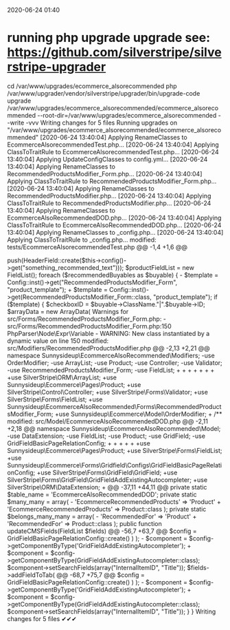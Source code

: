2020-06-24 01:40

# running php upgrade upgrade see: https://github.com/silverstripe/silverstripe-upgrader
cd /var/www/upgrades/ecommerce_alsorecommended
php /var/www/upgrader/vendor/silverstripe/upgrader/bin/upgrade-code upgrade /var/www/upgrades/ecommerce_alsorecommended/ecommerce_alsorecommended  --root-dir=/var/www/upgrades/ecommerce_alsorecommended --write -vvv
Writing changes for 5 files
Running upgrades on "/var/www/upgrades/ecommerce_alsorecommended/ecommerce_alsorecommended"
[2020-06-24 13:40:04] Applying RenameClasses to EcommerceAlsorecommendedTest.php...
[2020-06-24 13:40:04] Applying ClassToTraitRule to EcommerceAlsorecommendedTest.php...
[2020-06-24 13:40:04] Applying UpdateConfigClasses to config.yml...
[2020-06-24 13:40:04] Applying RenameClasses to RecommendedProductsModifier_Form.php...
[2020-06-24 13:40:04] Applying ClassToTraitRule to RecommendedProductsModifier_Form.php...
[2020-06-24 13:40:04] Applying RenameClasses to RecommendedProductsModifier.php...
[2020-06-24 13:40:04] Applying ClassToTraitRule to RecommendedProductsModifier.php...
[2020-06-24 13:40:04] Applying RenameClasses to EcommerceAlsoRecommendedDOD.php...
[2020-06-24 13:40:04] Applying ClassToTraitRule to EcommerceAlsoRecommendedDOD.php...
[2020-06-24 13:40:04] Applying RenameClasses to _config.php...
[2020-06-24 13:40:04] Applying ClassToTraitRule to _config.php...
modified:	tests/EcommerceAlsorecommendedTest.php
@@ -1,4 +1,6 @@
 <?php
+
+use SilverStripe\Dev\SapphireTest;
 class EcommerceAlsorecommendedTest extends SapphireTest
 {
     protected $usesDatabase = false;

modified:	_config/config.yml
@@ -3,31 +3,16 @@
 Before: 'app/*'
 After: 'framework/*','cms/*','ecommerce/*'
 ---
-StoreAdmin:
+Sunnysideup\Ecommerce\Cms\StoreAdmin:
   managed_models:
     - PickUpOrDeliveryModifierOptions
-
-OrderModifierFormController:
+Sunnysideup\Ecommerce\Control\OrderModifierFormController:
   allowed_actions:
     - PickUpOrDeliveryModifier
-
-
 PickUpOrDeliveryModifierOptions:
   extensions:
     - DataObjectSorterDOD
+Sunnysideup\Ecommerce\Pages\Product:
+  extensions:
+    - Sunnysideup\EcommerceAlsoRecommended\Model\EcommerceAlsoRecommendedDOD

-
-Product:
-  extensions:
-    - EcommerceAlsoRecommendedDOD
-
-OrderModifierFormController:
-  allowed_actions:
-    - RecommendedProducts
-
-
-
-
-# do not forget to add the RecommendedProductsModifier to the array of modifers, in case you want to use it.
-
-

modified:	src/Forms/RecommendedProductsModifier_Form.php
@@ -2,20 +2,37 @@

 namespace Sunnysideup\EcommerceAlsoRecommended\Forms;

-use OrderModifierForm;
-use FieldList;
-use HeaderField;
-use Config;
-use ArrayData;
-use CheckboxField;
-use LiteralField;
-use Convert;
-use EcommerceCurrency;
-use CompositeField;
-use FormAction;
-use Requirements;
-use ShoppingCart;
-use Controller;
+
+
+
+
+
+
+
+
+
+
+
+
+
+
+use Sunnysideup\Ecommerce\Model\ProductOrderItem;
+use SilverStripe\Forms\FieldList;
+use SilverStripe\Forms\HeaderField;
+use SilverStripe\Core\Config\Config;
+use Sunnysideup\EcommerceAlsoRecommended\Forms\RecommendedProductsModifier_Form;
+use SilverStripe\Forms\CheckboxField;
+use SilverStripe\View\ArrayData;
+use SilverStripe\Forms\LiteralField;
+use SilverStripe\Core\Convert;
+use Sunnysideup\Ecommerce\Model\Money\EcommerceCurrency;
+use SilverStripe\Forms\CompositeField;
+use SilverStripe\Forms\FormAction;
+use SilverStripe\View\Requirements;
+use Sunnysideup\Ecommerce\Api\ShoppingCart;
+use SilverStripe\Control\Controller;
+use Sunnysideup\Ecommerce\Forms\OrderModifierForm;
+


 /**
@@ -36,7 +53,7 @@

     private static $add_button_text = "Add Selected Items";

-    private static $order_item_classname = "ProductOrderItem";
+    private static $order_item_classname = ProductOrderItem::class;

     private static $product_template = "";

@@ -48,7 +65,7 @@
         $fields->push(HeaderField::create($this->config()->get("something_recommended_text")));
         $productFieldList = new FieldList();
         foreach ($recommendedBuyables as $buyable) {
-            $template = Config::inst()->get("RecommendedProductsModifier_Form", "product_template");
+            $template = Config::inst()->get(RecommendedProductsModifier_Form::class, "product_template");
             if ($template) {
                 $checkboxID = $buyable->ClassName."|".$buyable->ID;
                 $arrayData = new ArrayData(

Warnings for src/Forms/RecommendedProductsModifier_Form.php:
 - src/Forms/RecommendedProductsModifier_Form.php:150 PhpParser\Node\Expr\Variable
 - WARNING: New class instantiated by a dynamic value on line 150

modified:	src/Modifiers/RecommendedProductsModifier.php
@@ -2,13 +2,21 @@

 namespace Sunnysideup\EcommerceAlsoRecommended\Modifiers;

-use OrderModifier;
-use ArrayList;
-use Product;
-use Controller;
-use Validator;
-use RecommendedProductsModifier_Form;
-use FieldList;
+
+
+
+
+
+
+
+use SilverStripe\ORM\ArrayList;
+use Sunnysideup\Ecommerce\Pages\Product;
+use SilverStripe\Control\Controller;
+use SilverStripe\Forms\Validator;
+use SilverStripe\Forms\FieldList;
+use Sunnysideup\EcommerceAlsoRecommended\Forms\RecommendedProductsModifier_Form;
+use Sunnysideup\Ecommerce\Model\OrderModifier;
+


 /**

modified:	src/Model/EcommerceAlsoRecommendedDOD.php
@@ -2,11 +2,18 @@

 namespace Sunnysideup\EcommerceAlsoRecommended\Model;

-use DataExtension;
-use FieldList;
-use Product;
-use GridField;
-use GridFieldBasicPageRelationConfig;
+
+
+
+
+
+use Sunnysideup\Ecommerce\Pages\Product;
+use SilverStripe\Forms\FieldList;
+use Sunnysideup\Ecommerce\Forms\Gridfield\Configs\GridFieldBasicPageRelationConfig;
+use SilverStripe\Forms\GridField\GridField;
+use SilverStripe\Forms\GridField\GridFieldAddExistingAutocompleter;
+use SilverStripe\ORM\DataExtension;
+



@@ -37,11 +44,11 @@
     private static $table_name = 'EcommerceAlsoRecommendedDOD';

     private static $many_many = array(
-        'EcommerceRecommendedProducts' => 'Product'
+        'EcommerceRecommendedProducts' => Product::class
     );

     private static $belongs_many_many = array(
-        'RecommendedFor' => 'Product'
+        'RecommendedFor' => Product::class
     );

     public function updateCMSFields(FieldList $fields)
@@ -56,7 +63,7 @@
                     $config = GridFieldBasicPageRelationConfig::create()
                 )
             );
-            $component = $config->getComponentByType('GridFieldAddExistingAutocompleter');
+            $component = $config->getComponentByType(GridFieldAddExistingAutocompleter::class);
             $component->setSearchFields(array("InternalItemID", "Title"));

             $fields->addFieldToTab(
@@ -68,7 +75,7 @@
                     $config = GridFieldBasicPageRelationConfig::create()
                 )
             );
-            $component = $config->getComponentByType('GridFieldAddExistingAutocompleter');
+            $component = $config->getComponentByType(GridFieldAddExistingAutocompleter::class);
             $component->setSearchFields(array("InternalItemID", "Title"));
         }
     }

Writing changes for 5 files
✔✔✔